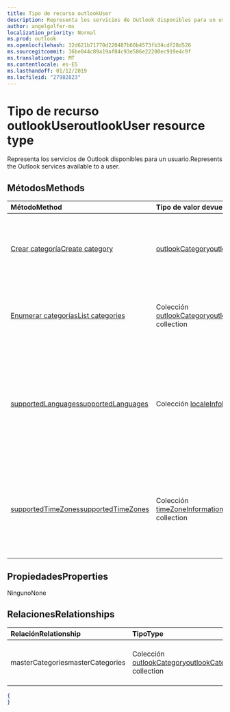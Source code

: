 ```yaml
---
title: Tipo de recurso outlookUser
description: Representa los servicios de Outlook disponibles para un usuario.
author: angelgolfer-ms
localization_priority: Normal
ms.prod: outlook
ms.openlocfilehash: 32d621b71770d220487b60b4573fb34cdf28d526
ms.sourcegitcommit: 36be044c89a19af84c93e586e22200ec919e4c9f
ms.translationtype: MT
ms.contentlocale: es-ES
ms.lasthandoff: 01/12/2019
ms.locfileid: "27982823"
---
```

# <a name="outlookuser-resource-type"></a><span data-ttu-id="2c36b-103">Tipo de recurso outlookUser</span><span class="sxs-lookup"><span data-stu-id="2c36b-103">outlookUser resource type</span></span>


<span data-ttu-id="2c36b-104">Representa los servicios de Outlook disponibles para un usuario.</span><span class="sxs-lookup"><span data-stu-id="2c36b-104">Represents the Outlook services available to a user.</span></span>


## <a name="methods"></a><span data-ttu-id="2c36b-105">Métodos</span><span class="sxs-lookup"><span data-stu-id="2c36b-105">Methods</span></span>

| <span data-ttu-id="2c36b-106">Método</span><span class="sxs-lookup"><span data-stu-id="2c36b-106">Method</span></span>           | <span data-ttu-id="2c36b-107">Tipo de valor devuelto</span><span class="sxs-lookup"><span data-stu-id="2c36b-107">Return Type</span></span>    |<span data-ttu-id="2c36b-108">Descripción</span><span class="sxs-lookup"><span data-stu-id="2c36b-108">Description</span></span>|
|:---------------|:--------|:----------|
|[<span data-ttu-id="2c36b-109">Crear categoría</span><span class="sxs-lookup"><span data-stu-id="2c36b-109">Create category</span></span>](../api/outlookuser-post-mastercategories.md) | [<span data-ttu-id="2c36b-110">outlookCategory</span><span class="sxs-lookup"><span data-stu-id="2c36b-110">outlookCategory</span></span>](outlookcategory.md) |<span data-ttu-id="2c36b-111">Crear un objeto **outlookCategory** en la lista principal de categorías del usuario.</span><span class="sxs-lookup"><span data-stu-id="2c36b-111">Create an **outlookCategory** object in the user's master list of categories.</span></span>|
|[<span data-ttu-id="2c36b-112">Enumerar categorías</span><span class="sxs-lookup"><span data-stu-id="2c36b-112">List categories</span></span>](../api/outlookuser-list-mastercategories.md) | <span data-ttu-id="2c36b-113">Colección [outlookCategory](outlookcategory.md)</span><span class="sxs-lookup"><span data-stu-id="2c36b-113">[outlookCategory](outlookcategory.md) collection</span></span> |<span data-ttu-id="2c36b-114">Obtener todas las categorías que han sido definidas por el usuario.</span><span class="sxs-lookup"><span data-stu-id="2c36b-114">Get all the categories that have been defined for the user.</span></span>|
|[<span data-ttu-id="2c36b-115">supportedLanguages</span><span class="sxs-lookup"><span data-stu-id="2c36b-115">supportedLanguages</span></span>](../api/outlookuser-supportedlanguages.md) | <span data-ttu-id="2c36b-116">Colección [localeInfo](localeinfo.md)</span><span class="sxs-lookup"><span data-stu-id="2c36b-116">[localeInfo](localeinfo.md) collection</span></span> | <span data-ttu-id="2c36b-117">Obtener una lista de idiomas y configuraciones regionales compatibles con el usuario, según la configuración del servidor de buzones del usuario.</span><span class="sxs-lookup"><span data-stu-id="2c36b-117">Get the list of locales and languages that is supported for the user, as configured on the user's mailbox server.</span></span> |
|[<span data-ttu-id="2c36b-118">supportedTimeZones</span><span class="sxs-lookup"><span data-stu-id="2c36b-118">supportedTimeZones</span></span>](../api/outlookuser-supportedtimezones.md) | <span data-ttu-id="2c36b-119">Colección [timeZoneInformation](timezoneinformation.md)</span><span class="sxs-lookup"><span data-stu-id="2c36b-119">[timeZoneInformation](timezoneinformation.md) collection</span></span> | <span data-ttu-id="2c36b-120">Obtener una lista de zonas horarias compatibles con el usuario, según la configuración del servidor de buzones del usuario.</span><span class="sxs-lookup"><span data-stu-id="2c36b-120">Get the list of time zones that is supported for the user, as configured on the user's mailbox server.</span></span> |


## <a name="properties"></a><span data-ttu-id="2c36b-121">Propiedades</span><span class="sxs-lookup"><span data-stu-id="2c36b-121">Properties</span></span>
<span data-ttu-id="2c36b-122">Ninguno</span><span class="sxs-lookup"><span data-stu-id="2c36b-122">None</span></span>

## <a name="relationships"></a><span data-ttu-id="2c36b-123">Relaciones</span><span class="sxs-lookup"><span data-stu-id="2c36b-123">Relationships</span></span>
| <span data-ttu-id="2c36b-124">Relación</span><span class="sxs-lookup"><span data-stu-id="2c36b-124">Relationship</span></span> | <span data-ttu-id="2c36b-125">Tipo</span><span class="sxs-lookup"><span data-stu-id="2c36b-125">Type</span></span>   |<span data-ttu-id="2c36b-126">Descripción</span><span class="sxs-lookup"><span data-stu-id="2c36b-126">Description</span></span>|
|:---------------|:--------|:----------|
|<span data-ttu-id="2c36b-127">masterCategories</span><span class="sxs-lookup"><span data-stu-id="2c36b-127">masterCategories</span></span>|<span data-ttu-id="2c36b-128">Colección [outlookCategory](../resources/outlookcategory.md)</span><span class="sxs-lookup"><span data-stu-id="2c36b-128">[outlookCategory](../resources/outlookcategory.md) collection</span></span>| <span data-ttu-id="2c36b-129">Lista de categorías definidas para el usuario.</span><span class="sxs-lookup"><span data-stu-id="2c36b-129">A list of categories defined for the user.</span></span> | 

<!--{
  "blockType": "resource",
  "baseType": "microsoft.graph.entity",
  "@odata.type": "microsoft.graph.outlookUser",
  "@odata.annotations": [
    {
      "property": "masterCategories",
      "capabilities": {
        "changeTracking": false,
        "expandable": false,
        "searchable": false
      }
    }
  ]
}-->
```json
{
}
```

<!-- uuid: 8fcb5dbc-d5aa-4681-8e31-b001d5168d79
2015-10-25 14:57:30 UTC -->
<!-- {
  "type": "#page.annotation",
  "description": "outlookUser resource",
  "keywords": "",
  "section": "documentation",
  "tocPath": ""
}-->
